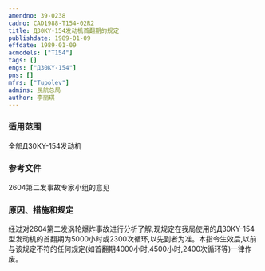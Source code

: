 ```yaml
---
amendno: 39-0238  
cadno: CAD1988-T154-02R2  
title: Д30KY-154发动机首翻期的规定  
publishdate: 1989-01-09  
effdate: 1989-01-09  
acmodels: ["T154"]  
tags: []  
engs: ["Д30KY-154"]  
pns: []  
mfrs: ["Tupolev"]  
admins: 民航总局  
author: 李丽琪  
---
```

  
### 适用范围  
全部Д30KY-154发动机  
  
<!--more-->  
### 参考文件  
  2604第二发事故专家小组的意见  
  
### 原因、措施和规定  

  经过对2604第二发涡轮爆炸事故进行分析了解,现规定在我局使用的Д30KY-154型发动机的首翻期为5000小时或2300次循环,以先到者为准。本指令生效后,以前与该规定不符的任何规定(如首翻期4000小时,4500小时,2400次循环等)一律作废。  

